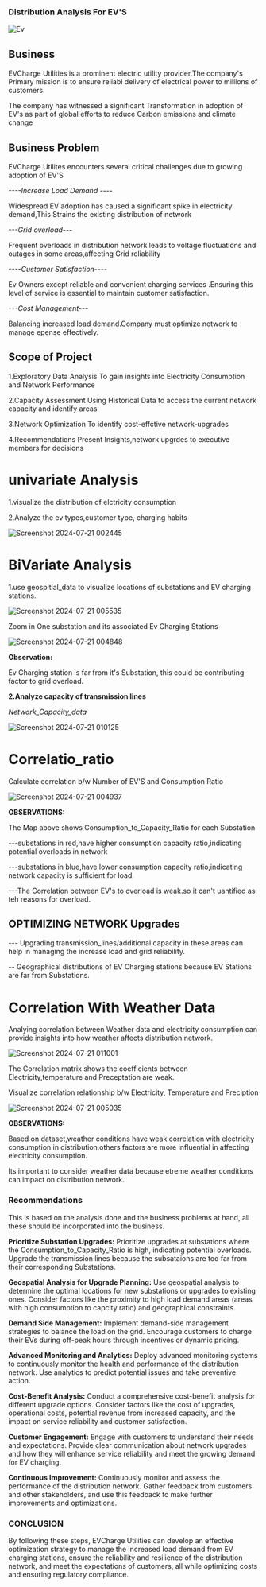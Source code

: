### Distribution Analysis For EV'S ###


![Ev](https://github.com/user-attachments/assets/c8a84d3c-bc8c-4e7c-b631-b3693849d4ca)





## Business ##


EVCharge Utilities is a prominent electric utility provider.The company's Primary mission is to ensure reliabl delivery of electrical power to millions of customers.

The company has witnessed a significant Transformation in adoption of EV's as part of global efforts to reduce Carbon emissions and climate change





## Business Problem


EVCharge Utilites encounters several critical challenges due to growing adoption of EV'S

*----Increase Load Demand ----*

Widespread EV adoption has caused a significant spike in electricity demand,This Strains the existing distribution of network

*---Grid overload---*

Frequent overloads in distribution network leads to voltage fluctuations and outages in some areas,affecting Grid reliability

*----Customer Satisfaction----*

Ev Owners except reliable and convenient charging services .Ensuring this level of service is essential to maintain customer satisfaction.

*---Cost Management---*

Balancing increased load demand.Company must optimize network to manage epense effectively.






## Scope of Project


1.Exploratory Data Analysis
To gain insights into Electricity Consumption and Network Performance

2.Capacity Assessment
Using Historical Data to access the current network capacity and identify areas 

3.Network Optimization
To identify cost-effctive network-upgrades 

4.Recommendations
Present Insights,network upgrdes to  executive members for decisions 







# univariate Analysis



1.visualize the distribution of elctricity consumption


2.Analyze the ev types,customer type, charging habits



![Screenshot 2024-07-21 002445](https://github.com/user-attachments/assets/03890419-edda-4e9a-943d-573c8533075d)





# BiVariate Analysis



1.use geospitial_data to visualize locations of substations and EV charging stations.


![Screenshot 2024-07-21 005535](https://github.com/user-attachments/assets/8fabc63d-eabf-4277-a69c-4afebc7d4c98)





Zoom in One substation and its associated Ev Charging Stations


![Screenshot 2024-07-21 004848](https://github.com/user-attachments/assets/0ae14ee3-080b-4fbf-a661-71a41b242fdd)




**Observation:**

Ev Charging station is far from it's Substation, this could be contributing factor to grid overload.






**2.Analyze capacity of transmission lines**


*Network_Capacity_data*


![Screenshot 2024-07-21 010125](https://github.com/user-attachments/assets/16ee5cad-d5a9-4fb8-8399-1067f04a09bb)






# Correlatio_ratio



Calculate correlation b/w Number of EV'S and Consumption Ratio



![Screenshot 2024-07-21 004937](https://github.com/user-attachments/assets/f8c05d51-50f9-4d94-a69f-7c8270b4b106)





**OBSERVATIONS:**


The Map above shows Consumption_to_Capacity_Ratio for each Substation


---substations in red,have higher consumption capacity ratio,indicating potential overloads in network


---substations in blue,have lower consumption capacity ratio,indicating network capacity is sufficient for load.


---The Correlation between EV's to overload is weak.so it can't uantified as teh reasons for overload.





## OPTIMIZING NETWORK Upgrades


--- Upgrading transmission_lines/additional capacity in these areas can help in managing the increase load and grid reliability.


-- Geographical distributions of EV Charging stations because EV Stations are far from Substations.





# Correlation With Weather Data


Analying correlation between Weather data and electricity consumption can provide insights into how weather affects distribution network.


![Screenshot 2024-07-21 011001](https://github.com/user-attachments/assets/bd0dd6f4-940e-46ca-a77b-ee1fa192b0f2)


The Correlation matrix shows the coefficients between Electricity,temperature and Preceptation are weak.


Visualize  correlation relationship b/w Electricity, Temperature and Preciption


![Screenshot 2024-07-21 005035](https://github.com/user-attachments/assets/6b3b8d4c-ce52-4dd8-a872-8f29b6746fee)





**OBSERVATIONS:**

Based on dataset,weather conditions have weak correlation with electricity consumption in distribution.others factors are more influential in affecting electricity consumption.

Its important to consider weather data because etreme weather conditions can impact on distribution network.





### Recommendations

This is based on the analysis done and the business problems at hand, all these should be incorporated into the business.

**Prioritize Substation Upgrades:**    Prioritize upgrades at substations where the Consumption_to_Capacity_Ratio is high, indicating potential overloads. Upgrade the transmission lines because the subsataions are too far from their corresponding Substations.

**Geospatial Analysis for Upgrade Planning:**   Use geospatial analysis to determine the optimal locations for new substations or upgrades to existing ones. Consider factors like the proximity to high load demand areas (areas with high consumption to capcity ratio) and geographical constraints.

**Demand Side Management:**   Implement demand-side management strategies to balance the load on the grid. Encourage customers to charge their EVs during off-peak hours through incentives or dynamic pricing.

**Advanced Monitoring and Analytics:**   Deploy advanced monitoring systems to continuously monitor the health and performance of the distribution network. Use analytics to predict potential issues and take preventive action.

**Cost-Benefit Analysis:**   Conduct a comprehensive cost-benefit analysis for different upgrade options. Consider factors like the cost of upgrades, operational costs, potential revenue from increased capacity, and the impact on service reliability and customer satisfaction.

**Customer Engagement:**   Engage with customers to understand their needs and expectations. Provide clear communication about network upgrades and how they will enhance service reliability and meet the growing demand for EV charging.

**Continuous Improvement:**   Continuously monitor and assess the performance of the distribution network. Gather feedback from customers and other stakeholders, and use this feedback to make further improvements and optimizations.


### CONCLUSION 

By following these steps, EVCharge Utilities can develop an effective optimization strategy to manage the increased load demand from EV charging stations, ensure the reliability and resilience of the distribution network, and meet the expectations of customers, all while optimizing costs and ensuring regulatory compliance.

